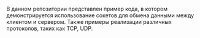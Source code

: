 В данном репозитории  представлен пример кода, в котором демонстрируется 
использование сокетов для обмена данными между клиентом и сервером. Также примеры реализации различных протоколов, таких как TCP, UDP.
